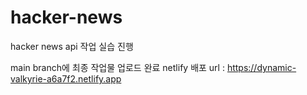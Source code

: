 # hacker-news

hacker news api 작업 실습 진행

main branch에 최종 작업물 업로드 완료
netlify 배포 url : https://dynamic-valkyrie-a6a7f2.netlify.app
